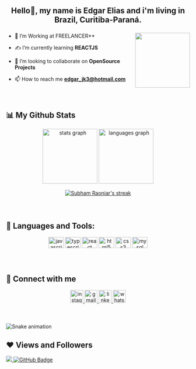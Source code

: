 <h2 align="center">Hello👋, my name is Edgar Elias and i'm living in Brazil, Curitiba-Paraná.</h2>

###

<img align="right" height="150"  src="https://www.fabiosilvalima.net/wp-content/uploads/2017/04/fabiosilvalima-notfound.gif"  />

###

- 🔭 I’m Working at FREELANCER**

- ✍ I’m currently learning **REACTJS**

- 👯 I’m looking to collaborate on **OpenSource Projects**

- 📫 How to reach me **edgar_jk3@hotmail.com**



###

<br clear="both">

## 📊 My Github Stats

<div align="center">
  <img src="https://github-readme-stats.vercel.app/api?hide_title=false&hide_rank=false&show_icons=true&include_all_commits=false&count_private=true&disable_animations=false&theme=algolia&locale=en&hide_border=false&username=edgarellias" height="150" alt="stats graph"  />
  <img src="https://github-readme-stats.vercel.app/api/top-langs?locale=en&hide_title=false&layout=compact&card_width=320&langs_count=5&theme=algolia&hide_border=false&username=edgarellias" height="150" alt="languages graph"  />
</div>

<p align="center">
    <a href="https://github.com/edgarellias/github-readme-streak-stats">
        <img title="🔥 Get streak stats for your profile at git.io/streak-stats" alt="Subham Raoniar's streak" src="https://github-readme-streak-stats.herokuapp.com/?user=edgarellias&theme=black-ice&hide_border=true&stroke=0000&background=060A0CD0"/>
    </a>
</p>

###

<br clear="both">

 ## 🚀 Languages and Tools:

<div align="center">
  <img src="https://cdn.jsdelivr.net/gh/devicons/devicon/icons/javascript/javascript-original.svg" height="30" width="42" alt="javascript logo"  />
  <img src="https://cdn.jsdelivr.net/gh/devicons/devicon/icons/typescript/typescript-plain.svg" height="30" width="42" alt="typescript logo"  />
  <img src="https://cdn.jsdelivr.net/gh/devicons/devicon/icons/react/react-original.svg" height="30" width="42" alt="react logo"  />
  <img src="https://cdn.jsdelivr.net/gh/devicons/devicon/icons/html5/html5-original.svg" height="30" width="42" alt="html5 logo"  />
  <img src="https://cdn.jsdelivr.net/gh/devicons/devicon/icons/css3/css3-original.svg" height="30" width="42" alt="css3 logo"  />
  <img src="https://cdn.jsdelivr.net/gh/devicons/devicon/icons/mysql/mysql-original.svg" height="30" width="42" alt="mysql logo"  />
</div>

###

<br clear="both">


## 📲 Connect with me 

<div align="center">
  <a href="https://www.instagram.com/edgareliias_/" target="_blank">
    <img src="https://img.shields.io/static/v1?message=Instagram&logo=instagram&label=&color=E4405F&logoColor=white&labelColor=&style=for-the-badge" height="35" alt="instagram logo"  />
  <a href="mailto:edgar_jk3@hotmail.com">
  <img src="https://img.shields.io/static/v1?message=Gmail&logo=gmail&label=&color=D14836&logoColor=white&labelColor=&style=for-the-badge" height="35" alt="gmail logo"  />
  <a href="https://www.linkedin.com/in/edgar-elias1/" target="_blank">
    <img src="https://img.shields.io/static/v1?message=LinkedIn&logo=linkedin&label=&color=0077B5&logoColor=white&labelColor=&style=for-the-badge" height="35" alt="linkedin logo"  />
  </a>
  <a href="https://api.whatsapp.com/send?phone=5541997001718&text=Ol%C3%A1%2C%20vim%20pelo%20seu%20GitHub..." target="_blank">
    <img src="https://img.shields.io/static/v1?message=Whatsapp&logo=whatsapp&label=&color=25D366&logoColor=white&labelColor=&style=for-the-badge" height="35" alt="whatsapp logo"  />
  </a>
</div>

###

<br clear="both">

![Snake animation](https://github.com/edgarellias/edgarellias/blob/output/github-contribution-grid-snake.svg)

###

## ❤ Views and Followers
<a href="https://github.com/Meghna-DAS/github-profile-views-counter" >
    <img src="https://komarev.com/ghpvc/?username=edgarellias" >
</a>
<a  href="https://github.com/edgarellias?tab=followers"><img src="https://img.shields.io/github/followers/edgarellias?label=Followers&style=social" alt="GitHub Badge"></a>

